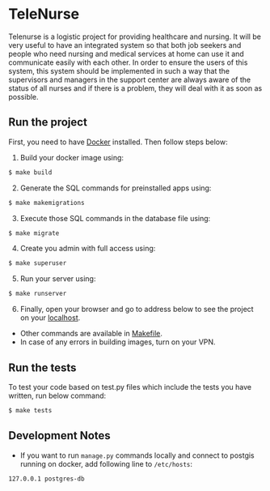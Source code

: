 # TeleNurse

Telenurse is a logistic project for providing healthcare and nursing.
It will be very useful to have an integrated system so that both job seekers and people who need nursing and medical services at home can use it and communicate easily with each other. In order to ensure the users of this system, this system should be implemented in such a way that the supervisors and managers in the support center are always aware of the status of all nurses and if there is a problem, they will deal with it as soon as possible.

## Run the project

First, you need to have [Docker](https://docs.docker.com/get-docker/) installed. Then follow steps below:

1. Build your docker image using:

```sh
$ make build
```

2. Generate the SQL commands for preinstalled apps using:

```sh
$ make makemigrations
```

3. Execute those SQL commands in the database file using:

```sh
$ make migrate
```

4. Create you admin with full access using:

```sh
$ make superuser
```

5. Run your server using:

```sh
$ make runserver
```

6. Finally, open your browser and go to address below to see the project on your [localhost](http://127.0.0.1:8000).

- Other commands are available in [Makefile](Makefile).
- In case of any errors in building images, turn on your VPN.

## Run the tests

To test your code based on test.py files which include the tests you have written, run below command:

```sh
$ make tests
```

## Development Notes

- If you want to run `manage.py` commands locally and connect to postgis running on docker, add following line to `/etc/hosts`:

```
127.0.0.1 postgres-db
```
